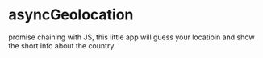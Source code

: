 # asyncGeolocation
promise chaining with JS, this little app will guess your locatioin and show the short info about the country. 

